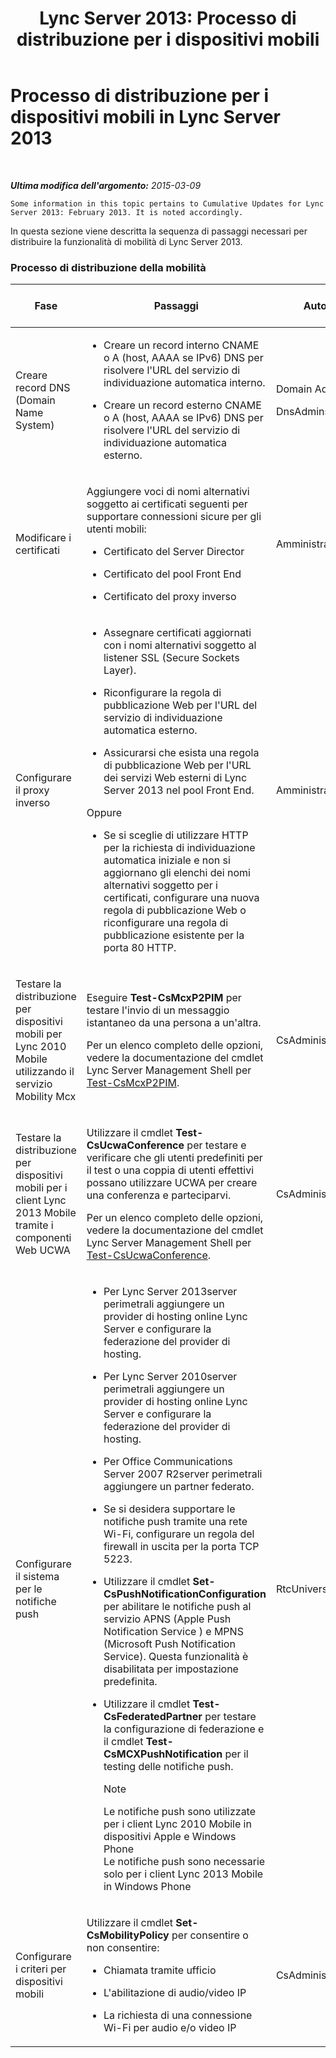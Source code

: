 ﻿---
title: 'Lync Server 2013: Processo di distribuzione per i dispositivi mobili'
TOCTitle: Processo di distribuzione per i dispositivi mobili
ms:assetid: 5a1cebda-c14b-4ff4-9c36-f7caa868160f
ms:mtpsurl: https://technet.microsoft.com/it-it/library/Hh690023(v=OCS.15)
ms:contentKeyID: 49300673
ms.date: 08/24/2015
mtps_version: v=OCS.15
ms.translationtype: HT
---

# Processo di distribuzione per i dispositivi mobili in Lync Server 2013

 

_**Ultima modifica dell'argomento:** 2015-03-09_

    Some information in this topic pertains to Cumulative Updates for Lync Server 2013: February 2013. It is noted accordingly.

In questa sezione viene descritta la sequenza di passaggi necessari per distribuire la funzionalità di mobilità di Lync Server 2013.

### Processo di distribuzione della mobilità

<table>
<colgroup>
<col style="width: 25%" />
<col style="width: 25%" />
<col style="width: 25%" />
<col style="width: 25%" />
</colgroup>
<thead>
<tr class="header">
<th>Fase</th>
<th>Passaggi</th>
<th>Autorizzazioni</th>
<th>Documentazione relativa alla distribuzione</th>
</tr>
</thead>
<tbody>
<tr class="odd">
<td><p>Creare record DNS (Domain Name System)</p></td>
<td><ul>
<li><p>Creare un record interno CNAME o A (host, AAAA se IPv6) DNS per risolvere l'URL del servizio di individuazione automatica interno.</p></li>
<li><p>Creare un record esterno CNAME o A (host, AAAA se IPv6) DNS per risolvere l'URL del servizio di individuazione automatica esterno.</p></li>
</ul></td>
<td><p>Domain Admins</p>
<p>DnsAdmins</p></td>
<td><p><a href="lync-server-2013-creating-dns-records-for-the-autodiscover-service.md">Creazione di record DNS per il servizio di individuazione automatica in Lync Server 2013</a></p></td>
</tr>
<tr class="even">
<td><p>Modificare i certificati</p></td>
<td><p>Aggiungere voci di nomi alternativi soggetto ai certificati seguenti per supportare connessioni sicure per gli utenti mobili:</p>
<ul>
<li><p>Certificato del Server Director</p></li>
<li><p>Certificato del pool Front End</p></li>
<li><p>Certificato del proxy inverso</p></li>
</ul></td>
<td><p>Amministratore locale</p></td>
<td><p><a href="lync-server-2013-modifying-certificates-for-mobility.md">Modifica dei certificati per i dispositivi mobili in Lync Server 2013</a></p></td>
</tr>
<tr class="odd">
<td><p>Configurare il proxy inverso</p></td>
<td><ul>
<li><p>Assegnare certificati aggiornati con i nomi alternativi soggetto al listener SSL (Secure Sockets Layer).</p></li>
<li><p>Riconfigurare la regola di pubblicazione Web per l'URL del servizio di individuazione automatica esterno.</p></li>
<li><p>Assicurarsi che esista una regola di pubblicazione Web per l'URL dei servizi Web esterni di Lync Server 2013 nel pool Front End.</p></li>
</ul>
<p>Oppure</p>
<ul>
<li><p>Se si sceglie di utilizzare HTTP per la richiesta di individuazione automatica iniziale e non si aggiornano gli elenchi dei nomi alternativi soggetto per i certificati, configurare una nuova regola di pubblicazione Web o riconfigurare una regola di pubblicazione esistente per la porta 80 HTTP.</p></li>
</ul></td>
<td><p>Amministratore locale</p></td>
<td><p><a href="lync-server-2013-configuring-the-reverse-proxy-for-mobility.md">Configurazione del proxy inverso per i dispositivi mobili in Lync Server 2013</a></p></td>
</tr>
<tr class="even">
<td><p>Testare la distribuzione per dispositivi mobili per Lync 2010 Mobile utilizzando il servizio Mobility Mcx</p></td>
<td><p>Eseguire <strong>Test-CsMcxP2PIM</strong> per testare l'invio di un messaggio istantaneo da una persona a un'altra.</p>
<p>Per un elenco completo delle opzioni, vedere la documentazione del cmdlet Lync Server Management Shell per <a href="https://docs.microsoft.com/en-us/powershell/module/skype/Test-CsMcxP2PIM">Test-CsMcxP2PIM</a>.</p></td>
<td><p>CsAdministrator</p></td>
<td><p><a href="lync-server-2013-verifying-your-mobility-deployment.md">Verifica della distribuzione per dispositivi mobili in Lync Server 2013</a></p></td>
</tr>
<tr class="odd">
<td><p>Testare la distribuzione per dispositivi mobili per i client Lync 2013 Mobile tramite i componenti Web UCWA</p></td>
<td><p>Utilizzare il cmdlet <strong>Test-CsUcwaConference</strong> per testare e verificare che gli utenti predefiniti per il test o una coppia di utenti effettivi possano utilizzare UCWA per creare una conferenza e parteciparvi.</p>
<p>Per un elenco completo delle opzioni, vedere la documentazione del cmdlet Lync Server Management Shell per <a href="https://docs.microsoft.com/en-us/powershell/module/skype/Test-CsUcwaConference">Test-CsUcwaConference</a>.</p></td>
<td><p>CsAdministrator</p></td>
<td><p><a href="lync-server-2013-verifying-your-mobility-deployment.md">Verifica della distribuzione per dispositivi mobili in Lync Server 2013</a></p></td>
</tr>
<tr class="even">
<td><p>Configurare il sistema per le notifiche push</p></td>
<td><ul>
<li><p>Per Lync Server 2013server perimetrali aggiungere un provider di hosting online Lync Server e configurare la federazione del provider di hosting.</p></li>
<li><p>Per Lync Server 2010server perimetrali aggiungere un provider di hosting online Lync Server e configurare la federazione del provider di hosting.</p></li>
<li><p>Per Office Communications Server 2007 R2server perimetrali aggiungere un partner federato.</p></li>
<li><p>Se si desidera supportare le notifiche push tramite una rete Wi-Fi, configurare un regola del firewall in uscita per la porta TCP 5223.</p></li>
<li><p>Utilizzare il cmdlet <strong>Set-CsPushNotificationConfiguration</strong> per abilitare le notifiche push al servizio APNS (Apple Push Notification Service ) e MPNS (Microsoft Push Notification Service). Questa funzionalità è disabilitata per impostazione predefinita.</p></li>
<li><p>Utilizzare il cmdlet <strong>Test-CsFederatedPartner</strong> per testare la configurazione di federazione e il cmdlet <strong>Test-CsMCXPushNotification</strong> per il testing delle notifiche push.</p>


> [!NOTE]
> Le notifiche push sono utilizzate per i client Lync 2010 Mobile in dispositivi Apple e Windows Phone<BR>Le notifiche push sono necessarie solo per i client Lync 2013 Mobile in Windows Phone


</li>
</ul></td>
<td><p>RtcUniversalServerAdmins</p></td>
<td><p><a href="lync-server-2013-configuring-for-push-notifications.md">Configurazione delle notifiche push in Lync Server 2013</a></p></td>
</tr>
<tr class="odd">
<td><p>Configurare i criteri per dispositivi mobili</p></td>
<td><p>Utilizzare il cmdlet <strong>Set-CsMobilityPolicy</strong> per consentire o non consentire:</p>
<ul>
<li><p>Chiamata tramite ufficio</p></li>
<li><p>L'abilitazione di audio/video IP</p></li>
<li><p>La richiesta di una connessione Wi-Fi per audio e/o video IP</p></li>
</ul></td>
<td><p>CsAdministrator</p></td>
<td><p><a href="lync-server-2013-configuring-mobility-policy.md">Configurazione dei criteri per dispositivi mobili in Lync Server 2013</a></p></td>
</tr>
</tbody>
</table>


